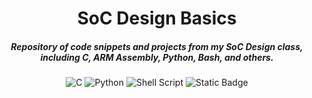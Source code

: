 <div align="center">

# SoC Design Basics

##### Repository of code snippets and projects from my SoC Design class, including C, ARM Assembly, Python, Bash, and others. 

![C](https://img.shields.io/badge/c-%2300599C.svg?style=for-the-badge&logo=c&logoColor=white)
![Python](https://img.shields.io/badge/python-3670A0?style=for-the-badge&logo=python&logoColor=ffdd54)
![Shell Script](https://img.shields.io/badge/shell_script-%23121011.svg?style=for-the-badge&logo=gnu-bash&logoColor=white)
![Static Badge](https://img.shields.io/badge/ARM%20Assembly-%20gray?style=for-the-badge&logo=bash)
</div>
